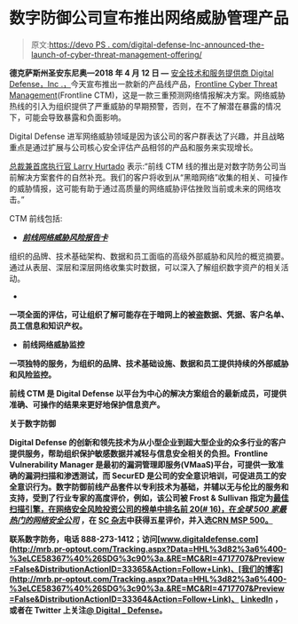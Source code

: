 # 数字防御公司宣布推出网络威胁管理产品

> 原文:[https://devo PS . com/digital-defense-Inc-announced-the-launch-of-cyber-threat-management-offering/](https://devops.com/digital-defense-inc-announces-the-launch-of-cyber-threat-management-offering/)

**德克萨斯州圣安东尼奥—2018 年 4 月 12 日 —** [安全技术和服务提供商 Digital Defense，Inc .，](http://mrb.pr-optout.com/Tracking.aspx?Data=HHL%3d82%3a6%400-%3eLCE58367%40%26SDG%3c90%3a.&RE=MC&RI=4717707&Preview=False&DistributionActionID=33375&Action=Follow+Link)今天宣布推出一款新的产品线产品，[Frontline Cyber Threat Management](http://mrb.pr-optout.com/Tracking.aspx?Data=HHL%3d82%3a6%400-%3eLCE58367%40%26SDG%3c90%3a.&RE=MC&RI=4717707&Preview=False&DistributionActionID=33374&Action=Follow+Link)(Frontline CTM)，这是一款三重预测网络情报解决方案。网络威胁热线的引入为组织提供了严重威胁的早期预警，否则，在不了解潜在暴露的情况下，可能会导致暴露和负面影响。

Digital Defense 进军网络威胁领域是因为该公司的客户群表达了兴趣，并且战略重点是通过扩展与公司核心安全评估产品相邻的产品和服务来实现增长。

[总裁兼首席执行官 Larry Hurtado](http://mrb.pr-optout.com/Tracking.aspx?Data=HHL%3d82%3a6%400-%3eLCE58367%40%26SDG%3c90%3a.&RE=MC&RI=4717707&Preview=False&DistributionActionID=33373&Action=Follow+Link) 表示:“前线 CTM 线的推出是对数字防务公司当前解决方案套件的自然补充。我们的客户将收到从“黑暗网络”收集的相关、可操作的威胁情报，这可能有助于通过高质量的网络威胁评估挫败当前或未来的网络攻击。”

CTM 前线包括:

*   [***前线网络威胁风险报告卡***](http://mrb.pr-optout.com/Tracking.aspx?Data=HHL%3d82%3a6%400-%3eLCE58367%40%26SDG%3c90%3a.&RE=MC&RI=4717707&Preview=False&DistributionActionID=33372&Action=Follow+Link)

组织的品牌、技术基础架构、数据和员工面临的高级外部威胁和风险的概览摘要。通过从表层、深层和深层网络收集实时数据，可以深入了解组织数字资产的相关活动。

*   [](http://mrb.pr-optout.com/Tracking.aspx?Data=HHL%3d82%3a6%400-%3eLCE58367%40%26SDG%3c90%3a.&RE=MC&RI=4717707&Preview=False&DistributionActionID=33371&Action=Follow+Link)

**一项全面的评估，可让组织了解可能存在于暗网上的被盗数据、凭据、客户名单、员工信息和知识产权。**

*   **[](http://mrb.pr-optout.com/Tracking.aspx?Data=HHL%3d82%3a6%400-%3eLCE58367%40%26SDG%3c90%3a.&RE=MC&RI=4717707&Preview=False&DistributionActionID=33370&Action=Follow+Link)**前线网络威胁监控****

****一项独特的服务，为组织的品牌、技术基础设施、数据和员工提供持续的外部威胁和风险监控。****

****前线 CTM 是 Digital Defense 以平台为中心的解决方案组合的最新成员，可提供准确、可操作的结果来更好地保护信息资产。****

******关于数字防御******

****Digital Defense 的创新和领先技术为从小型企业到超大型企业的众多行业的客户提供服务，帮助组织保护敏感数据并减轻与信息安全相关的负担。Frontline Vulnerability Manager 是最初的漏洞管理即服务(VMaaS)平台，可提供一致准确的漏洞扫描和渗透测试，而 SecurED 是公司的安全意识培训，可促进员工的安全意识行为。数字防御前线产品套件以专利技术为基础，并辅以无与伦比的服务和支持，受到了行业专家的高度评价，例如，该公司被 Frost & Sullivan 指定为[最佳扫描引擎，在](http://mrb.pr-optout.com/Tracking.aspx?Data=HHL%3d82%3a6%400-%3eLCE58367%40%26SDG%3c90%3a.&RE=MC&RI=4717707&Preview=False&DistributionActionID=33369&Action=Follow+Link)[网络安全风险投资公司的榜单中排名前 20(# 16)，在*全球 500 家最热门的网络安全公司*](http://mrb.pr-optout.com/Tracking.aspx?Data=HHL%3d82%3a6%400-%3eLCE58367%40%26SDG%3c90%3a.&RE=MC&RI=4717707&Preview=False&DistributionActionID=33368&Action=Follow+Link) ，在 [SC 杂志](http://mrb.pr-optout.com/Tracking.aspx?Data=HHL%3d82%3a6%400-%3eLCE58367%40%26SDG%3c90%3a.&RE=MC&RI=4717707&Preview=False&DistributionActionID=33367&Action=Follow+Link)中获得五星评价，并入选[CRN MSP 500。](http://mrb.pr-optout.com/Tracking.aspx?Data=HHL%3d82%3a6%400-%3eLCE58367%40%26SDG%3c90%3a.&RE=MC&RI=4717707&Preview=False&DistributionActionID=33366&Action=Follow+Link)****

****联系数字防务，电话 888-273-1412；访问[www.digitaldefense.com](http://mrb.pr-optout.com/Tracking.aspx?Data=HHL%3d82%3a6%400-%3eLCE58367%40%26SDG%3c90%3a.&RE=MC&RI=4717707&Preview=False&DistributionActionID=33365&Action=Follow+Link)、[我们的博客](http://mrb.pr-optout.com/Tracking.aspx?Data=HHL%3d82%3a6%400-%3eLCE58367%40%26SDG%3c90%3a.&RE=MC&RI=4717707&Preview=False&DistributionActionID=33364&Action=Follow+Link)、 [LinkedIn](http://mrb.pr-optout.com/Tracking.aspx?Data=HHL%3d82%3a6%400-%3eLCE58367%40%26SDG%3c90%3a.&RE=MC&RI=4717707&Preview=False&DistributionActionID=33363&Action=Follow+Link) ，或者在 Twitter 上关注[@ Digital _ Defense](http://mrb.pr-optout.com/Tracking.aspx?Data=HHL%3d82%3a6%400-%3eLCE58367%40%26SDG%3c90%3a.&RE=MC&RI=4717707&Preview=False&DistributionActionID=33362&Action=Follow+Link)。****